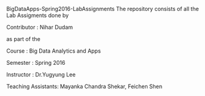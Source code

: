 BigDataApps-Spring2016-LabAssignments
The repository consists of all the Lab Assigments done by

Contributor : Nihar Dudam

as part of the

Course : Big Data Analytics and Apps

Semester : Spring 2016

Instructor : Dr.Yugyung Lee

Teaching Assistants: Mayanka Chandra Shekar, Feichen Shen
